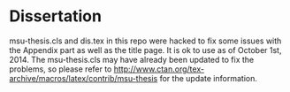 Dissertation
============

msu-thesis.cls and dis.tex in this repo were hacked to fix some issues with the Appendix part as well as the title page. It is ok to use as of October 1st, 2014. The msu-thesis.cls may have already been updated to fix the problems, so please refer to http://www.ctan.org/tex-archive/macros/latex/contrib/msu-thesis for the update information.
